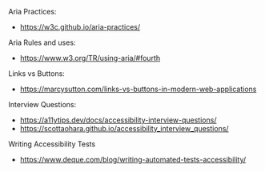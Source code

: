 
Aria Practices: 
- https://w3c.github.io/aria-practices/

Aria Rules and uses: 
- https://www.w3.org/TR/using-aria/#fourth

Links vs Buttons: 
- https://marcysutton.com/links-vs-buttons-in-modern-web-applications

Interview Questions: 
- https://a11ytips.dev/docs/accessibility-interview-questions/
- https://scottaohara.github.io/accessibility_interview_questions/

Writing Accessibility Tests
- https://www.deque.com/blog/writing-automated-tests-accessibility/